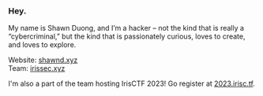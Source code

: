 ### Hey.

My name is Shawn Duong, and I’m a hacker – not the kind that is really a “cybercriminal,” but the kind that is passionately curious, loves to create, and loves to explore.

Website: [shawnd.xyz](https://shawnd.xyz/) \
Team: [irissec.xyz](https://irissec.xyz/)

I'm also a part of the team hosting IrisCTF 2023! Go register at [2023.irisc.tf](https://2023.irisc.tf/).
